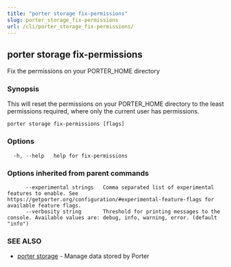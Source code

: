 ```yaml
---
title: "porter storage fix-permissions"
slug: porter_storage_fix-permissions
url: /cli/porter_storage_fix-permissions/
---
```

## porter storage fix-permissions

Fix the permissions on your PORTER_HOME directory

### Synopsis

This will reset the permissions on your PORTER_HOME directory to the least permissions required, where only the current user has permissions.

```
porter storage fix-permissions [flags]
```

### Options

```
  -h, --help   help for fix-permissions
```

### Options inherited from parent commands

```
      --experimental strings   Comma separated list of experimental features to enable. See https://getporter.org/configuration/#experimental-feature-flags for available feature flags.
      --verbosity string       Threshold for printing messages to the console. Available values are: debug, info, warning, error. (default "info")
```

### SEE ALSO

* [porter storage](/cli/porter_storage/)	 - Manage data stored by Porter

